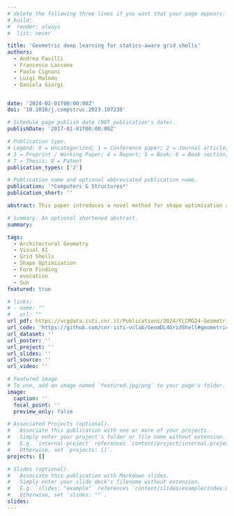 ```yaml
---
# delete the following three lines if you want that your page appears:
#_build:
#  render: always
#  list: never

title: 'Geometric deep learning for statics-aware grid shells'
authors:
  - Andrea Favilli
  - Francesco Laccone 
  - Paolo Cignoni 
  - Luigi Malomo 
  - Daniela Giorgi


date: '2024-02-01T00:00:00Z'
doi: '10.1016/j.compstruc.2023.107238'

# Schedule page publish date (NOT publication's date).
publishDate: '2017-01-01T00:00:00Z'

# Publication type.
# Legend: 0 = Uncategorized; 1 = Conference paper; 2 = Journal article;
# 3 = Preprint / Working Paper; 4 = Report; 5 = Book; 6 = Book section;
# 7 = Thesis; 8 = Patent
publication_types: ['2']

# Publication name and optional abbreviated publication name.
publication: '*Computers & Structures*'
publication_short: ''

abstract: This paper introduces a novel method for shape optimization and form-finding of free-form, triangular grid shells, based on geometric deep learning. We define an architecture which consumes a 3D mesh representing the initial design of a free-form grid shell, and outputs vertex displacements to get an optimized grid shell that minimizes structural compliance, while preserving design intent. The main ingredients of the architecture are layers that produce deep vertex embeddings from geometric input features, and a differentiable loss implementing structural analysis. We evaluate the method performance on a benchmark of eighteen free-form grid shell structures characterized by various size, geometry, and tessellation. Our results demonstrate that our approach can solve the shape optimization and form finding problem for a diverse range of structures, more effectively and efficiently than existing common tools.

# Summary. An optional shortened abstract.
summary: 

tags:
  - Architectural Geometry
  - Visual AI
  - Grid Shells
  - Shape Optimization
  - Form Finding
  - evocation
  - Sun
featured: true

# links:
# - name: ""
#   url: ""
url_pdf: https://vcgdata.isti.cnr.it/Publications/2024/FLCMG24-GeometricLearningxShells/FLCMG24-GeometricLearningxShells.pdf
url_code: 'https://github.com/cnr-isti-vclab/GeomDL4GridShell#geometric-deep-learning-for-statics-aware-grid-shells'
url_dataset: ''
url_poster: ''
url_project: ''
url_slides: ''
url_source: ''
url_video: ''

# Featured image
# To use, add an image named `featured.jpg/png` to your page's folder.
image:
  caption: ''
  focal_point: ''
  preview_only: false

# Associated Projects (optional).
#   Associate this publication with one or more of your projects.
#   Simply enter your project's folder or file name without extension.
#   E.g. `internal-project` references `content/project/internal-project/index.md`.
#   Otherwise, set `projects: []`.
projects: []

# Slides (optional).
#   Associate this publication with Markdown slides.
#   Simply enter your slide deck's filename without extension.
#   E.g. `slides: "example"` references `content/slides/example/index.md`.
#   Otherwise, set `slides: ""`.
slides:
---
```

